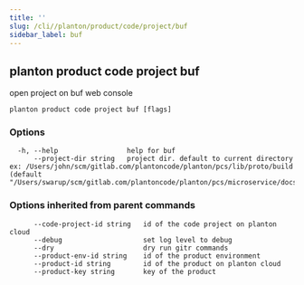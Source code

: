 ```yaml
---
title: ''
slug: /cli//planton/product/code/project/buf
sidebar_label: buf
---
```

## planton product code project buf

open project on buf web console

```
planton product code project buf [flags]
```

### Options

```
  -h, --help                 help for buf
      --project-dir string   project dir. default to current directory ex: /Users/john/scm/gitlab.com/plantoncode/planton/pcs/lib/proto/build (default "/Users/swarup/scm/gitlab.com/plantoncode/planton/pcs/microservice/docs/site/docs")
```

### Options inherited from parent commands

```
      --code-project-id string   id of the code project on planton cloud
      --debug                    set log level to debug
      --dry                      dry run gitr commands
      --product-env-id string    id of the product environment
      --product-id string        id of the product on planton cloud
      --product-key string       key of the product
```

